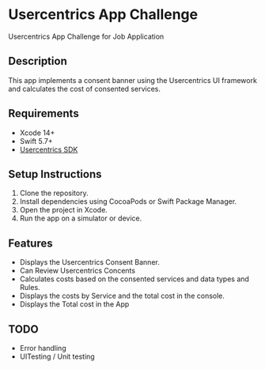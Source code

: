 # Usercentrics App Challenge
Usercentrics App Challenge for Job Application


## Description
This app implements a consent banner using the Usercentrics UI framework and calculates the cost of consented services.

## Requirements
- Xcode 14+
- Swift 5.7+
- [Usercentrics SDK](https://usercentrics.com/docs/apps/intro/)

## Setup Instructions
1. Clone the repository.
2. Install dependencies using CocoaPods or Swift Package Manager.
3. Open the project in Xcode.
4. Run the app on a simulator or device.

## Features
- Displays the Usercentrics Consent Banner.
- Can Review Usercentrics Concents 
- Calculates costs based on the consented services and data types and Rules.
- Displays the costs by Service and the total cost in the console.
- Displays the Total cost in the App

## TODO
- Error handling
- UITesting / Unit testing
